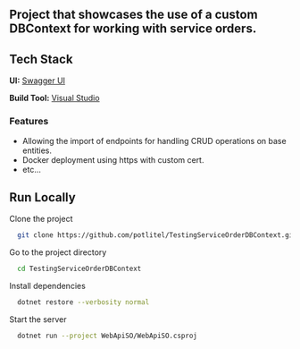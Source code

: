 ## Project that showcases the use of a custom DBContext for working with service orders.

## Tech Stack

**UI:** [Swagger UI](https://swagger.io/tools/swagger-ui/)

**Build Tool:** [Visual Studio](https://visualstudio.microsoft.com/)

### Features

- Allowing the import of endpoints for handling CRUD operations on base entities.
- Docker deployment using https with custom cert.
- etc...

## Run Locally

Clone the project

```bash
  git clone https://github.com/potlitel/TestingServiceOrderDBContext.git
```

Go to the project directory

```bash
  cd TestingServiceOrderDBContext
```

Install dependencies

```bash
  dotnet restore --verbosity normal
```

Start the server

```bash
  dotnet run --project WebApiSO/WebApiSO.csproj
```



